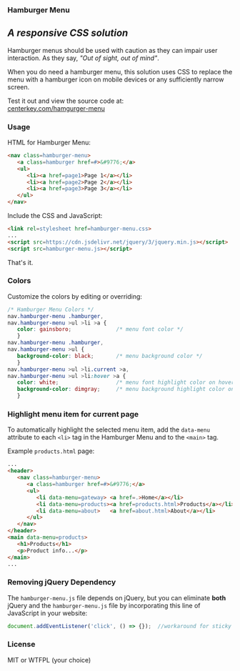 ### Hamburger Menu

*A responsive CSS solution*
---

Hamburger menus should be used with caution as they can impair user interaction.  As they say, *"Out of sight, out of mind"*.

When you do need a hamburger menu, this solution uses CSS to replace the menu with a hamburger icon on mobile devices or any sufficiently narrow screen.

Test it out and view the source code at:<br>
[centerkey.com/hamgurger-menu](http://centerkey.com/hamgurger-menu)

### Usage

HTML for Hamburger Menu:

```html
<nav class=hamburger-menu>
   <a class=hamburger href=#>&#9776;</a>
   <ul>
      <li><a href=page1>Page 1</a></li>
      <li><a href=page2>Page 2</a></li>
      <li><a href=page3>Page 3</a></li>
   </ul>
</nav>
````

Include the CSS and JavaScript:

```html
<link rel=stylesheet href=hamburger-menu.css>
...
<script src=https://cdn.jsdelivr.net/jquery/3/jquery.min.js></script>
<script src=hamburger-menu.js></script>
```

That's it.

### Colors

Customize the colors by editing or overriding:

```css
/* Hamburger Menu Colors */
nav.hamburger-menu .hamburger,
nav.hamburger-menu >ul >li >a {
   color: gainsboro;              /* menu font color */
   }
nav.hamburger-menu .hamburger,
nav.hamburger-menu >ul {
   background-color: black;       /* menu background color */
   }
nav.hamburger-menu >ul >li.current >a,
nav.hamburger-menu >ul >li:hover >a {
   color: white;                  /* menu font highlight color on hover */
   background-color: dimgray;     /* menu background highlight color on hover */
   }
```

### Highlight menu item for current page

To automatically highlight the selected menu item, add the `data-menu` attribute to each `<li>` tag in the Hamburger Menu and to the `<main>` tag.

Example `products.html` page:

```html
...
<header>
   <nav class=hamburger-menu>
      <a class=hamburger href=#>&#9776;</a>
      <ul>
         <li data-menu=gateway> <a href=.>Home</a></li>
         <li data-menu=products><a href=products.html>Products</a></li>
         <li data-menu=about>   <a href=about.html>About</a></li>
      </ul>
   </nav>
</header>
<main data-menu=products>
   <h1>Products</h1>
   <p>Product info...</p>
</main>
...
```

### Removing jQuery Dependency

The `hamburger-menu.js` file depends on jQuery, but you can eliminate **both** jQuery and the `hamburger-menu.js` file by incorporating this line of JavaScript in your website:

```javascript
document.addEventListener('click', () => {});  //workaround for sticky hover on mobile
```

### License

MIT or WTFPL (your choice)

